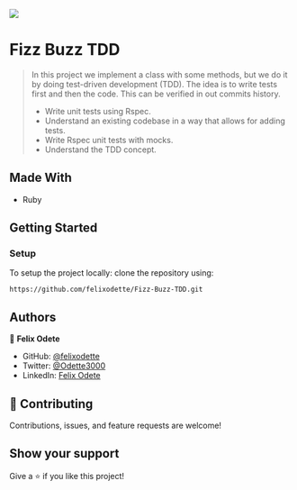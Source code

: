 ![](https://img.shields.io/badge/Microverse-blueviolet)

# Fizz Buzz TDD

> In this project we implement a class with some methods, but we do it by doing test-driven development (TDD). The idea is to write tests first and then the code. This can be verified in out commits history.
>
> - Write unit tests using Rspec. 
> - Understand an existing codebase in a way that allows for adding tests. 
> - Write Rspec unit tests with mocks. 
> - Understand the TDD concept.

## Made With

- Ruby

## Getting Started

### Setup

To setup the project locally: clone the repository using:

```
https://github.com/felixodette/Fizz-Buzz-TDD.git
```

## Authors

👤 **Felix Odete**

- GitHub: [@felixodette](https://github.com/felixodette)
- Twitter: [@Odette3000](https://twitter.com/Odette3000)
- LinkedIn: [Felix Odete](https://www.linkedin.com/in/felixodete)

## 🤝 Contributing

Contributions, issues, and feature requests are welcome!

## Show your support

Give a ⭐️ if you like this project!

